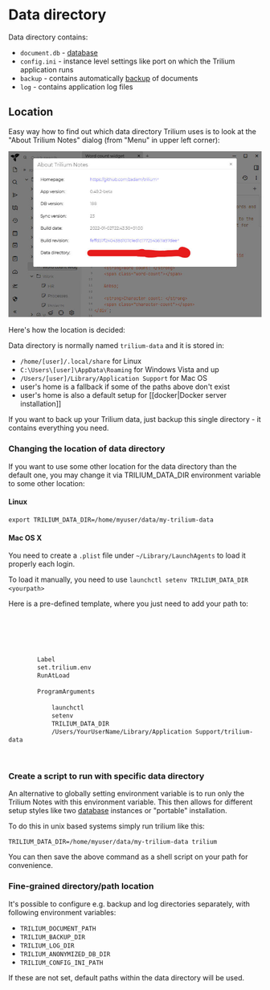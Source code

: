 # Data directory
Data directory contains:

*   `document.db` - [database](../Advanced%20Usage/Database.md)
*   `config.ini` - instance level settings like port on which the Trilium application runs
*   `backup` - contains automatically [backup](Backup.md) of documents
*   `log` - contains application log files

## Location

Easy way how to find out which data directory Trilium uses is to look at the "About Trilium Notes" dialog (from "Menu" in upper left corner):

![](Data%20directory_image.png)

Here's how the location is decided:

Data directory is normally named `trilium-data` and it is stored in:

*   `/home/[user]/.local/share` for Linux
*   `C:\Users\[user]\AppData\Roaming` for Windows Vista and up
*   `/Users/[user]/Library/Application Support` for Mac OS
*   user's home is a fallback if some of the paths above don't exist
*   user's home is also a default setup for \[\[docker|Docker server installation\]\]

If you want to back up your Trilium data, just backup this single directory - it contains everything you need.

### Changing the location of data directory

If you want to use some other location for the data directory than the default one, you may change it via TRILIUM\_DATA\_DIR environment variable to some other location:

#### Linux

```
export TRILIUM_DATA_DIR=/home/myuser/data/my-trilium-data
```

#### Mac OS X

You need to create a `.plist` file under `~/Library/LaunchAgents` to load it properly each login.

To load it manually, you need to use `launchctl setenv TRILIUM_DATA_DIR <yourpath>`

Here is a pre-defined template, where you just need to add your path to:

```




    
        Label
        set.trilium.env
        RunAtLoad
        
        ProgramArguments
        
            launchctl
            setenv
            TRILIUM_DATA_DIR
            /Users/YourUserName/Library/Application Support/trilium-data
        
    

```

### Create a script to run with specific data directory

An alternative to globally setting environment variable is to run only the Trilium Notes with this environment variable. This then allows for different setup styles like two [database](../Advanced%20Usage/Database.md) instances or "portable" installation.

To do this in unix based systems simply run trilium like this:

```
TRILIUM_DATA_DIR=/home/myuser/data/my-trilium-data trilium
```

You can then save the above command as a shell script on your path for convenience.

### Fine-grained directory/path location

It's possible to configure e.g. backup and log directories separately, with following environment variables:

*   `TRILIUM_DOCUMENT_PATH`
*   `TRILIUM_BACKUP_DIR`
*   `TRILIUM_LOG_DIR`
*   `TRILIUM_ANONYMIZED_DB_DIR`
*   `TRILIUM_CONFIG_INI_PATH`

If these are not set, default paths within the data directory will be used.